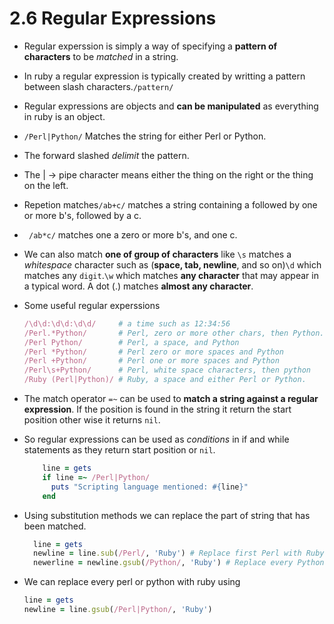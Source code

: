 # 2.6 Regular Expressions
* Regular experssion is simply a way of specifying a __pattern of characters__ to be _matched_ in a string.

* In ruby a regular expression is typically created by writting a pattern between slash characters.`/pattern/`
* Regular expressions are objects and __can be manipulated__ as everything in ruby is an object.
* `/Perl|Python/` Matches the string for either Perl or Python.
* The forward slashed _delimit_ the pattern.
* The | -> pipe character means either the thing on the right or the thing on the left. 
* Repetion matches`/ab+c/` matches a string containing a followed by one or more b's, followed by a c.
* ` /ab*c/` matches one a zero or more b's, and one c.
* We can also match __one of group of characters__ like `\s` matches a _whitespace_ character such as (__space, tab, newline__, and so on)`\d` which matches any `digit`.`\w` which matches __any character__ that may appear in a typical word. A dot (.) matches __almost any character__.
* Some useful regular experssions
    ```ruby
    /\d\d:\d\d:\d\d/     # a time such as 12:34:56
    /Perl.*Python/       # Perl, zero or more other chars, then Python. 
    /Perl Python/        # Perl, a space, and Python
    /Perl *Python/       # Perl zero or more spaces and Python
    /Perl +Python/       # Perl one or more spaces and Python
    /Perl\s+Python/      # Perl, white space characters, then python
    /Ruby (Perl|Python)/ # Ruby, a space and either Perl or Python.
    ```

* The match operator ` =~ ` can be used to __match a string against a regular expression__. If the position is found in the string it return the start position other wise it returns `nil`.
* So regular expressions can be used as _conditions_ in if and while statements as they return start position or `nil`.

    ```ruby
        line = gets
        if line =~ /Perl|Python/
          puts "Scripting language mentioned: #{line}"
        end
    ```
* Using substitution methods we can replace the part of string that has been matched.

  ```ruby
    line = gets
    newline = line.sub(/Perl/, 'Ruby') # Replace first Perl with Ruby
    newerline = newline.gsub(/Python/, 'Ruby') # Replace every Python with Ruby.
  ```
* We can replace every perl or python with ruby using

    ```ruby
    line = gets
    newline = line.gsub(/Perl|Python/, 'Ruby')
    ```

